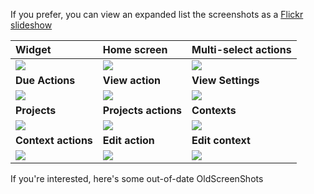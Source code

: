 If you prefer, you can view an expanded list the screenshots as a <a href='http://www.flickr.com/photos/dodgy/sets/72157616592352788/show'>Flickr slideshow</a>


| **Widget** | **Home screen** | **Multi-select actions** |
|:-----------|:----------------|:-------------------------|
| <img src='http://android-shuffle.googlecode.com/files/widget.png' /> | <img src='http://android-shuffle.googlecode.com/files/home.png' /> |<img src='http://android-shuffle.googlecode.com/files/multi_select.png' /> |
| **Due Actions** | **View action**  |  **View Settings**       |
| <img src='http://android-shuffle.googlecode.com/files/due.png' /> | <img src='http://android-shuffle.googlecode.com/files/view_task.png' />| <img src='http://android-shuffle.googlecode.com/files/view_settings.png' /> |
| **Projects** |  **Projects actions** | **Contexts**             |
| <img src='http://android-shuffle.googlecode.com/files/projects.png' /> | <img src='http://android-shuffle.googlecode.com/files/project_tasks.png' />| <img src='http://android-shuffle.googlecode.com/files/contexts.png' /> |
| **Context actions** | **Edit action** | **Edit context**         |
| <img src='http://android-shuffle.googlecode.com/files/context_tasks.png' /> | <img src='http://android-shuffle.googlecode.com/files/edit_task.png' /> |<img src='http://android-shuffle.googlecode.com/files/edit_context.png' /> |

If you're interested, here's some out-of-date OldScreenShots